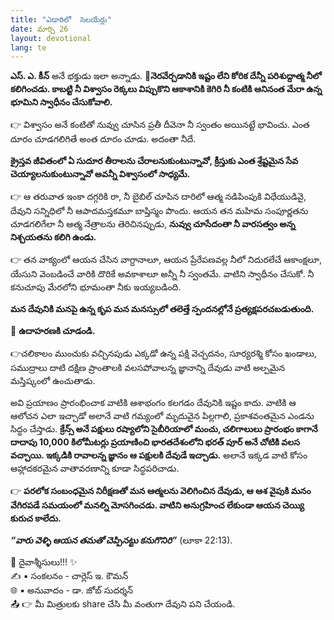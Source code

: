 ```yaml
---
title: "ఎడారిలో  సెలయేర్లు"
date: మార్చి 26
layout: devotional
lang: te
---
```



**ఎస్. ఎ. కీన్** అనే భక్తుడు ఇలా అన్నాడు. 
**📖నెరవేర్చడానికి ఇష్టం లేని కోరిక దేన్నీ పరిశుద్దాత్మ నీలో కలిగించడు. కాబట్టి నీ విశ్వాసం రెక్కలు విప్పుకొని ఆకాశానికి కెగిరి నీ కంటికి ఆనినంత మేరా ఉన్న భూమిని స్వాధీనం చేసుకోవాలి.**

👉 విశ్వాసం అనే కంటితో నువ్వు చూసిన ప్రతీ దీవెనా నీ స్వంతం అయినట్టే భావించు. ఎంత దూరం చూడగలిగితే అంత దూరం చూడు. అదంతా నీదే.

**క్రైస్తవ జీవితంలో ఏ సుదూర తీరాలను చేరాలనుకుంటున్నావో, క్రీస్తుకు ఎంత శ్రేష్టమైన సేవ చెయ్యాలనుకుంటున్నావో అవన్నీ విశ్వాసంలో సాధ్యమే.**

👉 ఆ తరువాత ఇంకా దగ్గరికి రా, నీ బైబిల్ చూపిన దారిలో ఆత్మ నడిపింపుకి విధేయుడివై, దేవుని సన్నిధిలో నీ ఆపాదమస్తకమూ బాప్తిస్మం పొందు. ఆయన తన మహిమ సంపూర్ణతను చూడగలిగేలా నీ ఆత్మ నేత్రాలను తెరిచినప్పుడు, 
**నువ్వు చూసేదంతా నీ వారసత్వం అన్న నిశ్చయతను కలిగి ఉండు.**

👉 తన వాక్యంలో ఆయన చేసిన వాగ్దానాలూ, ఆయన ప్రేరేపణవల్ల నీలో నిదురలేచే ఆకాంక్షలూ, యేసుని వెంబడించే వారికి దొరికే అవకాశాలూ అన్నీ నీ స్వంతమే. వాటిని స్వాధీనం చేసుకో. నీ కనుచూపు మేరలోని భూమంతా నీకు ఇయ్యబడింది.

**మన దేవునికి మనపై ఉన్న కృప మన మనస్సులో తలెత్తే స్పందనల్లోనే ప్రత్యక్షపరచబడుతుంది.**

🔺 **ఉదాహరణకి చూడండి.**
 
👉చలికాలం ముంచుకు వచ్చినపుడు ఎక్కడో ఉన్న పక్షి వెచ్చదనం, సూర్యరశ్మి కోసం ఖండాలు, సముద్రాలు దాటి దక్షిణ ప్రాంతాలకి వలసపోవాలన్న జ్ఞానాన్ని దేవుడు వాటి అల్పమైన మస్తిష్కంలో ఉంచుతాడు.

 అవి ప్రయాణం ప్రారంభించాక వాటికి ఆశాభంగం కలగడం దేవునికి ఇష్టం కాదు. వాటికి ఆ ఆలోచన ఎలా ఇచ్చాడో అలానే వాటి గమ్యంలో మృదువైన పిల్లగాలి, ప్రకాశవంతమైన ఎండను సిద్ధం చేస్తాడు. 
**క్రేన్స్ అనే పక్షులు రష్యాలోని సైబీరియాలో మంచు, చలిగాలులు ప్రారంభం కాగానే దాదాపు 10,000 కిలోమీటర్లు ప్రయాణించి భారతదేశంలోని భరత్ పూర్ అనే చోటికి వలస వచ్చాయి. ఇక్కడికి రావాలన్న జ్ఞానం ఆ పక్షులకి దేవుడే ఇచ్చాడు.**
 అలానే ఇక్కడ వాటి కోసం ఆహ్లాదకరమైన వాతావరణాన్ని కూడా సిద్ధపరిచాడు.

👉 **పరలోక సంబంధమైన నిరీక్షణతో మన ఆత్మలను వెలిగించిన దేవుడు, ఆ ఆశ వైపుకి మనం వేగిరపడే సమయంలో మనల్ని మోసగించడు. వాటిని అనుగ్రహించ లేకుండా ఆయన చెయ్యి కురుచ కాలేదు.**

***“వారు వెళ్ళి ఆయన తమతో చెప్పినట్టు కనుగొనిరి”*** (లూకా 22:13).

<div class="blessing">🙏 <span class="bless-text">దైవాశ్శీసులు!!!</span> ✨</div>

<div class="credit">✍️ <span class="credit-text">▪ సంకలనం - చార్లెస్ ఇ. కౌమన్</span></div>
<div class="credit">🌐 <span class="credit-text">▪ అనువాదం - డా. జోబ్ సుదర్శన్</span></div>


<div class="share">📤 👉 <span class="share-text">మీ మిత్రులకు share చేసి మీ వంతుగా దేవుని పని చేయండి.</span></div>
